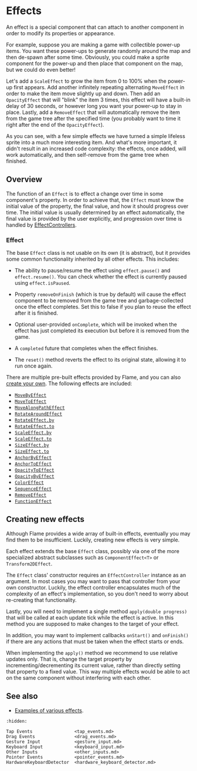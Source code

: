 # Effects

An effect is a special component that can attach to another component in order to modify its
properties or appearance.

For example, suppose you are making a game with collectible power-up items. You want these power-ups
to generate randomly around the map and then de-spawn after some time. Obviously, you could make a
sprite component for the power-up and then place that component on the map, but we could do even
better!

Let's add a `ScaleEffect` to grow the item from 0 to 100% when the power-up first appears. Add
another infinitely repeating alternating `MoveEffect` in order to make the item move slightly up
and down. Then add an `OpacityEffect` that will "blink" the item 3 times, this effect will have a
built-in delay of 30 seconds, or however long you want your power-up to stay in place. Lastly, add
a `RemoveEffect` that will automatically remove the item from the game tree after the specified
time (you probably want to time it right after the end of the `OpacityEffect`).

As you can see, with a few simple effects we have turned a simple lifeless sprite into a much more
interesting item. And what's more important, it didn't result in an increased code complexity: the
effects, once added, will work automatically, and then self-remove from the game tree when
finished.


## Overview

The function of an `Effect` is to effect a change over time in some component's property. In order
to achieve that, the `Effect` must know the initial value of the property, the final value, and how
it should progress over time. The initial value is usually determined by an effect automatically,
the final value is provided by the user explicitly, and progression over time is handled by
[EffectControllers](effect_controllers.md).


### Effect

The base `Effect` class is not usable on its own (it is abstract), but it provides some common
functionality inherited by all other effects. This includes:

- The ability to pause/resume the effect using `effect.pause()` and `effect.resume()`. You can
  check whether the effect is currently paused using `effect.isPaused`.

- Property `removeOnFinish` (which is true by default) will cause the effect component to be
  removed from the game tree and garbage-collected once the effect completes. Set this to false
  if you plan to reuse the effect after it is finished.

- Optional user-provided `onComplete`, which will be invoked when the effect has just
  completed its execution but before it is removed from the game.

- A `completed` future that completes when the effect finishes.

- The `reset()` method reverts the effect to its original state, allowing it to run once again.

There are multiple pre-built effects provided by Flame, and you can also
[create your own](#creating-new-effects). The following effects are included:

- [`MoveByEffect`](move_effects.md#movebyeffect)
- [`MoveToEffect`](move_effects.md#movetoeffect)
- [`MoveAlongPathEffect`](move_effects.md#movealongpatheffect)
- [`RotateAroundEffect`](rotate_effects.md#rotatearoundeffect)
- [`RotateEffect.by`](rotate_effects.md#rotateeffectby)
- [`RotateEffect.to`](rotate_effects.md#rotateeffectto)
- [`ScaleEffect.by`](scale_effects.md#scaleeffectby)
- [`ScaleEffect.to`](scale_effects.md#scaleeffectto)
- [`SizeEffect.by`](size_effects.md#sizeeffectby)
- [`SizeEffect.to`](size_effects.md#sizeeffectto)
- [`AnchorByEffect`](anchor_effects.md#anchorbyeffect)
- [`AnchorToEffect`](anchor_effects.md#anchortoeffect)
- [`OpacityToEffect`](color_effects.md#opacitytoeffect)
- [`OpacityByEffect`](color_effects.md#opacitybyeffect)
- [`ColorEffect`](color_effects.md#coloreffect)
- [`SequenceEffect`](sequence_effect.md)
- [`RemoveEffect`](remove_effect.md)
- [`FunctionEffect`](function_effect.md)


## Creating new effects

Although Flame provides a wide array of built-in effects, eventually you may find them to be
insufficient. Luckily, creating new effects is very simple.

Each effect extends the base `Effect` class, possibly via one of the more specialized abstract
subclasses such as `ComponentEffect<T>` or `Transform2DEffect`.

The `Effect` class' constructor requires an `EffectController` instance as an argument. In most
cases you may want to pass that controller from your own constructor. Luckily, the effect controller
encapsulates much of the complexity of an effect's implementation, so you don't need to worry about
re-creating that functionality.

Lastly, you will need to implement a single method `apply(double progress)` that will be called at
each update tick while the effect is active. In this method you are supposed to make changes to the
target of your effect.

In addition, you may want to implement callbacks `onStart()` and `onFinish()` if there are any
actions that must be taken when the effect starts or ends.

When implementing the `apply()` method we recommend to use relative updates only. That is, change
the target property by incrementing/decrementing its current value, rather than directly setting
that property to a fixed value. This way multiple effects would be able to act on the same component
without interfering with each other.


## See also

- [Examples of various effects](https://examples.flame-engine.org/).


```{toctree}
:hidden:

Tap Events                <tap_events.md>
Drag Events               <drag_events.md>
Gesture Input             <gesture_input.md>
Keyboard Input            <keyboard_input.md>
Other Inputs              <other_inputs.md>
Pointer Events            <pointer_events.md>
HardwareKeyboardDetector  <hardware_keyboard_detector.md>
```

